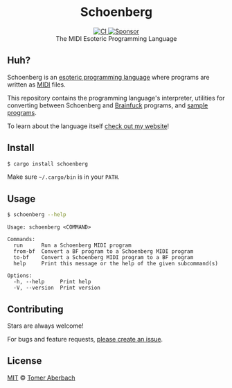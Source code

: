 <h1 align="center">
  Schoenberg
</h1>

<div align="center">
  <a href="https://github.com/TomerAberbach/schoenberge/actions">
    <img src="https://github.com/TomerAberbach/schoenberge/workflows/CI/badge.svg" alt="CI" />
  </a>
  <a href="https://github.com/sponsors/TomerAberbach">
    <img src="https://img.shields.io/static/v1?label=Sponsor&message=%E2%9D%A4&logo=GitHub&color=%23fe8e86" alt="Sponsor" />
  </a>
</div>

<div align="center">
  The MIDI Esoteric Programming Language
</div>

## Huh?

Schoenberg is an
[esoteric programming language](https://en.wikipedia.org/wiki/Esoteric_programming_language)
where programs are written as [MIDI](https://en.wikipedia.org/wiki/MIDI) files.

This repository contains the programming language's interpreter, utilities for
converting between Schoenberg and
[Brainfuck](https://en.wikipedia.org/wiki/Brainfuck) programs, and
[sample programs](./samples).

To learn about the language itself
[check out my website](https://tomeraberba.ch/schoenberg)!

## Install

```sh
$ cargo install schoenberg
```

Make sure `~/.cargo/bin` is in your `PATH`.

## Usage

```sh
$ schoenberg --help
```

```
Usage: schoenberg <COMMAND>

Commands:
  run      Run a Schoenberg MIDI program
  from-bf  Convert a BF program to a Schoenberg MIDI program
  to-bf    Convert a Schoenberg MIDI program to a BF program
  help     Print this message or the help of the given subcommand(s)

Options:
  -h, --help     Print help
  -V, --version  Print version
```

## Contributing

Stars are always welcome!

For bugs and feature requests,
[please create an issue](https://github.com/TomerAberbach/schoenberge/issues/new).

## License

[MIT](https://github.com/TomerAberbach/schoenberge/blob/main/license)
© [Tomer Aberbach](https://github.com/TomerAberbach)
